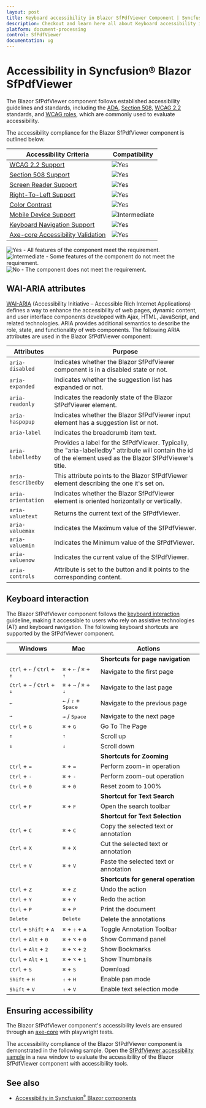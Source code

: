 ```yaml
---
layout: post
title: Keyboard accessibility in Blazor SfPdfViewer Component | Syncfusion
description: Checkout and learn here all about Keyboard accessibility in Syncfusion Blazor SfPdfViewer component and more.
platform: document-processing
control: SfPdfViewer
documentation: ug
---
```


# Accessibility in Syncfusion® Blazor SfPdfViewer
The Blazor SfPdfViewer component follows established accessibility guidelines and standards, including the [ADA](https://www.ada.gov/), [Section 508](https://www.section508.gov/), [WCAG 2.2](https://www.w3.org/TR/WCAG22/) standards, and [WCAG roles](https://www.w3.org/TR/wai-aria/#roles), which are commonly used to evaluate accessibility.

The accessibility compliance for the Blazor SfPdfViewer component is outlined below.

| Accessibility Criteria | Compatibility |
| -- | -- |
| [WCAG 2.2 Support](https://blazor.syncfusion.com/documentation/common/accessibility#accessibility-standards) | <img src="https://cdn.syncfusion.com/content/images/landing-page/yes.png" alt="Yes"> |
| [Section 508 Support](https://blazor.syncfusion.com/documentation/common/accessibility#accessibility-standards) | <img src="https://cdn.syncfusion.com/content/images/landing-page/yes.png" alt="Yes"> |
| [Screen Reader Support](https://blazor.syncfusion.com/documentation/common/accessibility#screen-reader-support) | <img src="https://cdn.syncfusion.com/content/images/landing-page/yes.png" alt="Yes"> |
| [Right-To-Left Support](https://blazor.syncfusion.com/documentation/common/accessibility#right-to-left-support) | <img src="https://cdn.syncfusion.com/content/images/landing-page/yes.png" alt="Yes"> |
| [Color Contrast](https://blazor.syncfusion.com/documentation/common/accessibility#color-contrast) | <img src="https://cdn.syncfusion.com/content/images/landing-page/yes.png" alt="Yes"> |
| [Mobile Device Support](https://blazor.syncfusion.com/documentation/common/accessibility#mobile-device-support) | <img src="https://cdn.syncfusion.com/content/images/documentation/partial.png" alt="Intermediate"> |
| [Keyboard Navigation Support](https://blazor.syncfusion.com/documentation/common/accessibility#keyboard-navigation-support) |<img src="https://cdn.syncfusion.com/content/images/landing-page/yes.png" alt="Yes"> |
| [Axe-core Accessibility Validation](https://blazor.syncfusion.com/documentation/common/accessibility#ensuring-accessibility) | <img src="https://cdn.syncfusion.com/content/images/landing-page/yes.png" alt="Yes"> |

<style>
    .post .post-content img {
        display: inline-block;
        margin: 0.5em 0;
    }
</style>
<div><img src="https://cdn.syncfusion.com/content/images/documentation/full.png" alt="Yes"> - All features of the component meet the requirement.</div>

<div><img src="https://cdn.syncfusion.com/content/images/documentation/partial.png" alt="Intermediate"> - Some features of the component do not meet the requirement.</div>

<div><img src="https://cdn.syncfusion.com/content/images/documentation/not-supported.png" alt="No"> - The component does not meet the requirement.</div>

## WAI-ARIA attributes

[WAI-ARIA](https://www.w3.org/WAI/ARIA/apg/patterns/alert/) (Accessibility Initiative – Accessible Rich Internet Applications) defines a way to enhance the accessibility of web pages, dynamic content, and user interface components developed with Ajax, HTML, JavaScript, and related technologies. ARIA provides additional semantics to describe the role, state, and functionality of web components. The following ARIA attributes are used in the Blazor SfPdfViewer component:

| Attributes | Purpose |
| --- | --- |
| `aria-disabled`| Indicates whether the Blazor SfPdfViewer component is in a disabled state or not.|
| `aria-expanded`| Indicates whether the suggestion list has expanded or not. |
| `aria-readonly` | Indicates the readonly state of the Blazor SfPdfViewer element. |
| `aria-haspopup` | Indicates whether the Blazor SfPdfViewer input element has a suggestion list or not. |
| `aria-label` | Indicates the breadcrumb item text. |
| `aria-labelledby` | Provides a label for the SfPdfViewer. Typically, the "aria-labelledby" attribute will contain the id of the element used as the Blazor SfPdfViewer's title. |
| `aria-describedby` | This attribute points to the Blazor SfPdfViewer element describing the one it's set on. |
| `aria-orientation` | Indicates whether the Blazor SfPdfViewer element is oriented horizontally or vertically. |
| `aria-valuetext` | Returns the current text of the SfPdfViewer. |
| `aria-valuemax` | Indicates the Maximum value of the SfPdfViewer. |
| `aria-valuemin` | Indicates the Minimum value of the SfPdfViewer. |
| `aria-valuenow` | Indicates the current value of the SfPdfViewer. |
| `aria-controls` | Attribute is set to the button and it points to the corresponding content. |

## Keyboard interaction

The Blazor SfPdfViewer component follows the [keyboard interaction](https://www.w3.org/WAI/ARIA/apg/patterns/alert/#keyboardinteraction) guideline, making it accessible to users who rely on assistive technologies (AT) and keyboard navigation. The following keyboard shortcuts are supported by the SfPdfViewer component.

| Windows | Mac | Actions |
| --- | --- | --- |
|||**Shortcuts for page navigation**|
| <kbd>Ctrl</kbd> + <kbd>←</kbd> / <kbd>Ctrl</kbd> + <kbd>↑</kbd> | <kbd>⌘</kbd> + <kbd>←</kbd> / <kbd>⌘</kbd> + <kbd>↑</kbd> |Navigate to the first page |
| <kbd>Ctrl</kbd> + <kbd>→</kbd> / <kbd>Ctrl</kbd> + <kbd>↓</kbd> | <kbd>⌘</kbd> + <kbd>→</kbd> / <kbd>⌘</kbd> + <kbd>↓</kbd> |Navigate to the last page |
| <kbd>←</kbd> | <kbd>←</kbd> / <kbd>⇧</kbd> + <kbd>Space</kbd> |Navigate to the previous page |
| <kbd>→</kbd> | <kbd>→</kbd> / <kbd>Space</kbd> | Navigate to the next page |
| <kbd>Ctrl</kbd> + <kbd>G</kbd> | <kbd>⌘</kbd> + <kbd>G</kbd> | Go To The Page|
| <kbd>↑</kbd> |<kbd>↑</kbd> |Scroll up|
| <kbd>↓</kbd> | <kbd>↓</kbd> | Scroll down|
|||**Shortcuts for Zooming**|
| <kbd>Ctrl</kbd> + <kbd>=</kbd> | <kbd>⌘</kbd> + <kbd>=</kbd> | Perform zoom-in operation |
| <kbd>Ctrl</kbd> + <kbd>-</kbd> | <kbd>⌘</kbd> + <kbd>-</kbd> | Perform zoom-out operation |
|<kbd>Ctrl</kbd> + <kbd>0</kbd> | <kbd>⌘</kbd> + <kbd>0</kbd> | Reset zoom to 100% |
|||**Shortcut for Text Search**|
| <kbd>Ctrl</kbd> + <kbd>F</kbd> | <kbd>⌘</kbd> + <kbd>F</kbd> | Open the search toolbar|
|||**Shortcut for Text Selection**|
|<kbd>Ctrl</kbd> + <kbd>C</kbd> | <kbd>⌘</kbd> + <kbd>C</kbd> | Copy the selected text or annotation |
| <kbd>Ctrl</kbd> + <kbd>X</kbd> | <kbd>⌘</kbd> + <kbd>X</kbd> | Cut the selected text or annotation |
|<kbd>Ctrl</kbd> + <kbd>V</kbd> | <kbd>⌘</kbd> + <kbd>V</kbd> | Paste the selected text or annotation |
|||**Shortcuts for general operation**|
| <kbd>Ctrl</kbd> + <kbd>Z</kbd> | <kbd>⌘</kbd> + <kbd>Z</kbd> | Undo the action |
|<kbd>Ctrl</kbd> + <kbd>Y</kbd> | <kbd>⌘</kbd> + <kbd>Y</kbd> | Redo the action |
| <kbd>Ctrl</kbd> + <kbd>P</kbd> | <kbd>⌘</kbd> + <kbd>P</kbd> | Print the document |
| <kbd>Delete</kbd> | <kbd>Delete</kbd> | Delete the annotations |
| <kbd>Ctrl</kbd> + <kbd>Shift</kbd> + <kbd>A</kbd> | <kbd>⌘</kbd> + <kbd>⇧</kbd> + <kbd>A</kbd> | Toggle Annotation Toolbar|
| <kbd>Ctrl</kbd> + <kbd>Alt</kbd> + <kbd>0</kbd> | <kbd>⌘</kbd> + <kbd>⌥</kbd> + <kbd>0</kbd> | Show Command panel |
| <kbd>Ctrl</kbd> + <kbd>Alt</kbd> + <kbd>2</kbd> | <kbd>⌘</kbd> + <kbd>⌥</kbd> + <kbd>2</kbd> | Show Bookmarks |
|<kbd>Ctrl</kbd> + <kbd>Alt</kbd> + <kbd>1</kbd> | <kbd>⌘</kbd> + <kbd>⌥</kbd> + <kbd>1</kbd> | Show Thumbnails |
| <kbd>Ctrl</kbd> + <kbd>S</kbd> | <kbd>⌘</kbd> + <kbd>S</kbd> | Download |
| <kbd>Shift</kbd> + <kbd>H</kbd> | <kbd>⇧</kbd> + <kbd>H</kbd> | Enable pan mode |
| <kbd>Shift</kbd> + <kbd>V</kbd> | <kbd>⇧</kbd> + <kbd>V</kbd> | Enable text selection mode |

## Ensuring accessibility

The Blazor SfPdfViewer component's accessibility levels are ensured through an [axe-core](https://www.nuget.org/packages/Deque.AxeCore.Playwright) with playwright tests.

The accessibility compliance of the Blazor SfPdfViewer component is demonstrated in the following sample. Open the [SfPdfViewer accessibility sample](https://blazor.syncfusion.com/accessibility/pdfviewer) in a new window to evaluate the accessibility of the Blazor SfPdfViewer component with accessibility tools.

## See also

* [Accessibility in Syncfusion<sup style="font-size:70%">&reg;</sup> Blazor components](https://blazor.syncfusion.com/documentation/common/accessibility)